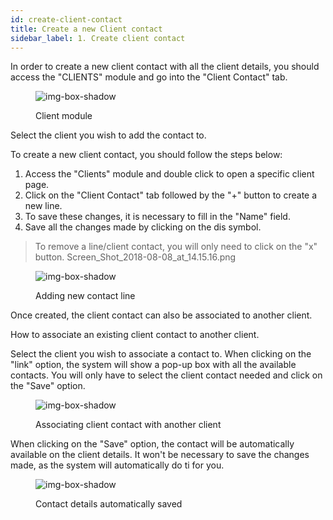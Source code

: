 ```yaml
---
id: create-client-contact
title: Create a new Client contact
sidebar_label: 1. Create client contact
---
```


In order to create a new client contact with all the client details, you should access the "CLIENTS" module and go into the "Client Contact" tab.

<figure>

![img-box-shadow](/img/university/crm/crm-client1-1.png)
<figcaption>Client module</figcaption>
</figure>

Select the client you wish to add the contact to.

To create a new client contact, you should follow the steps below:

1. Access the "Clients" module and double click to open a specific client page.
2. Click on the "Client Contact" tab followed by the "+" button to create a new line.
3. To save these changes, it is necessary to fill in the "Name" field.
4. Save all the changes made by clicking on the dis symbol.
> To remove a line/client contact, you will only need to click on the "x" button.
Screen_Shot_2018-08-08_at_14.15.16.png

<figure>

![img-box-shadow](/img/university/crm/crm-client1-2.png)
<figcaption>Adding new contact line</figcaption>
</figure>

Once created, the client contact can also be associated to another client.

How to associate an existing client contact to another client.

Select the client you wish to associate a contact to.
When clicking on the "link" option, the system will show a pop-up box with all the available contacts. You will only have to select the client contact needed and click on the "Save" option.

<figure>

![img-box-shadow](/img/university/crm/crm-client1-3.png)
<figcaption>Associating client contact with another client</figcaption>
</figure>

When clicking on the "Save" option, the contact will be automatically available on the client details.
It won't be necessary to save the changes made, as the system will automatically do ti for you.

<figure>

![img-box-shadow](/img/university/crm/crm-client1-4.png)
<figcaption>Contact details automatically saved</figcaption>
</figure>

